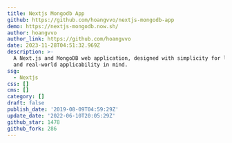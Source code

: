 ```yaml
---
title: Nextjs Mongodb App
github: https://github.com/hoangvvo/nextjs-mongodb-app
demo: https://nextjs-mongodb.now.sh/
author: hoangvvo
author_link: https://github.com/hoangvvo
date: 2023-11-28T04:51:32.969Z
description: >-
  A Next.js and MongoDB web application, designed with simplicity for learning
  and real-world applicability in mind.
ssg:
  - Nextjs
css: []
cms: []
category: []
draft: false
publish_date: '2019-08-09T04:59:29Z'
update_date: '2022-06-10T20:05:29Z'
github_star: 1478
github_fork: 286
---
```

